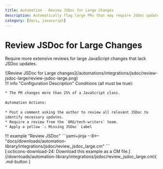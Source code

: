 ```yaml
---
title: Automation - Review JSDoc for Large Changes
description: Automatically flag large PRs that may require JSDoc updates.
category: [docs, javascript]
---
```

# Review JSDoc for Large Changes
<!-- --8<-- [start:example]-->
Require more extensive reviews for large JavaScript changes that lack JSDoc updates.

<div class="automationImage" markdown="1">
![Review JSDoc for Large changes](/automations/integrations/jsdoc/review-jsdoc-large/review-jsdoc-large.png)
</div>
<div class="automationDescription" markdown="1">
!!! info "Configuration Description"
    Conditions (all must be true):

    * The PR changes more than 25% of a JavaScript class.

    Automation Actions:

    * Post a comment asking the author to review all relevant JSDoc to identify necessary updates.
    * Require a review from the `ORG/tech-writers` team.
    * Apply a yellow `⚠️ Missing JSDoc` Label


</div>
<div class="automationExample" markdown="1">
!!! example "Review JSDoc"
    ```yaml+jinja
    --8<-- "docs/downloads/automation-library/integrations/jsdoc/review_jsdoc_large.cm"
    ```
    <div class="result" markdown>
      <span>
      [:octicons-download-24: Download this example as a CM file.](/downloads/automation-library/integrations/jsdoc/review_jsdoc_large.cm){ .md-button }
      </span>
    </div>
</div>
<!-- --8<-- [end:example]-->
